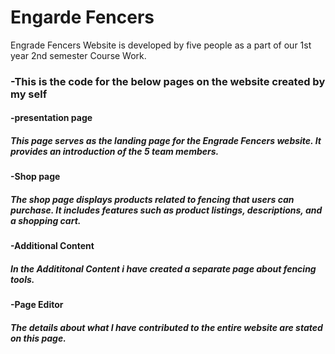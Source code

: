  # Engarde Fencers
   Engrade Fencers Website is developed by five people as a part of our 1st year 2nd semester Course Work.
  ### -This is the code for the below pages on the website created by my self
#### -presentation page
##### This page serves as the landing page for the Engrade Fencers website. It provides an introduction of the 5 team members.
#### -Shop page
##### The shop page displays products related to fencing that users can purchase. It includes features such as product listings, descriptions, and a shopping cart.
#### -Additional Content
##### In the Addititonal Content i have created a separate page about fencing tools.
#### -Page Editor
##### The details about what I have contributed to the entire website are stated on this page.

